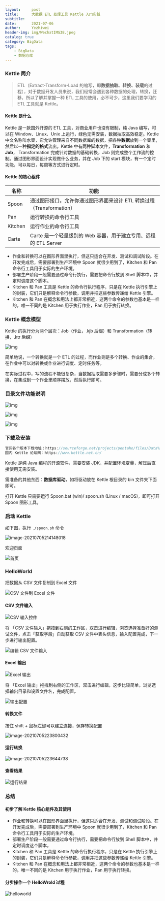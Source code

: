 ```yaml
---
layout:     post
title:      大数据 ETL 处理工具 Kettle 入门实践
subtitle:   
date:       2021-07-06
author:     Yezhiwei
header-img: img/WechatIMG38.jpeg
catalog: true
category: BigData
tags:
    - BigData
    - 数据仓库
---
```


### Kettle 简介

> ETL（Extract-Transform-Load 的缩写，即**数据抽取、转换、装载**的过程），对于数据开发人员来说，我们经常会遇到各种数据的处理，转换，迁移，所以了解并掌握一种 ETL 工具的使用，必不可少，这里我们要学习的 ETL 工具就是 Kettle。

#### Kettle 是什么

Kettle 是一款国外开源的 ETL 工具，对商业用户也没有限制，纯 Java 编写，可以在 Window、Linux、Unix 上运行，绿色无需安装，数据抽取高效稳定。Kettle 中文名称叫水壶，它允许管理来自不同数据库的数据，把各种**数据**放到一个壶里，然后以一种**指定的格式**流出。Kettle 中有两种脚本文件，**Transformation** 和 **Job**， Transformation 完成针对数据的基础转换，Job 则完成整个工作流的控制。通过图形界面设计实现做什么业务，并在 Job 下的 start 模块，有一个定时功能，可以每日，每周等方式进行定时。

#### Kettle 的核心组件

| 名称    | 功能                                                         |
| ------- | ------------------------------------------------------------ |
| Spoon   | 通过图形接口，允许你通过图形界面来设计 ETL 转换过程（Transformation） |
| Pan     | 运行转换的命令行工具                                         |
| Kitchen | 运行作业的命令行工具                                         |
| Carte   | Carte 是一个轻量级别的 Web 容器，用于建立专用、远程的 ETL Server |

- 作业和转换可以在图形界面里执行，但这只适合在开发、测试和调试阶段。在开发完成后，需要部署到生产环境中  Spoon 就很少用到了，Kitchen 和 Pan 命令行工具用于实际的生产环境。
- 部署生产阶段一般需要通过命令行执行，需要把命令行放到 Shell 脚本中，并定时调度这个脚本。
- Kitchen 和 Pan 工具是 Kettle 的命令行执行程序，只是在 Kettle 执行引擎上的封装，它们只是解释命令行参数，调用并把这些参数传递给 Kettle 引擎。
- Kitchen 和 Pan 在概念和用法上都非常相近，这两个命令的参数也基本是一样的。唯一不同的是 Kitchen 用于执行作业，Pan 用于执行转换。

### Kettle 概念模型

Kettle 的执行分为两个层次：Job（作业，.kjb 后缀）和 Transformation（转换，.ktr 后缀）

![img](https://gitee.com/yzhw/img/raw/master/img/图片5.png)



简单地说，一个转换就是一个 ETL 的过程，而作业则是多个转换、作业的集合，在作业中可以对转换或作业进行调度、定时任务等。

在实际过程中，写的流程不能很复杂，当数据抽取需要多步骤时，需要分成多个转换，在集成到一个作业里顺序摆放，然后执行即可。

### 目录文件功能说明

![img](https://gitee.com/yzhw/img/raw/master/img/图片7.png)



![img](https://gitee.com/yzhw/img/raw/master/img/图片8.png)



![img](https://gitee.com/yzhw/img/raw/master/img/图片9.png)

### 下载及安装

```java
官网各个版本下载地址：https://sourceforge.net/projects/pentaho/files/Data%20Integration/
国内 Kettle 论坛网：https://www.kettle.net.cn/
```

Kettle 是纯 Java 编程的开源软件，需要安装 JDK，并配置环境变量，解压后直接使用无需安装。

需准备的其他东西：**数据库驱动**，如将驱动放在 Kettle 根目录的 bin 文件夹下面即可。

打开 Kettle 只需要运行 Spoon.bat (win)/ spoon.sh (Linux / macOS)，即可打开 Spoon 图形工具。

### 启动 Kettle

如下图，执行  `./spoon.sh` 命令

![image-20210705214148018](https://gitee.com/yzhw/img/raw/master/img/image-20210705214148018.png)



欢迎页面

![首页](https://gitee.com/yzhw/img/raw/master/img/image-20210705214402809.png)



###  HelloWorld

把数据从 CSV 文件复制到 Excel 文件

![CSV 文件到 Excel 文件](https://gitee.com/yzhw/img/raw/master/img/image-20210705214951592.png)

#### CSV 文件输入

![CSV 输入控件](https://gitee.com/yzhw/img/raw/master/img/image-20210705222440905.png)

将 「CSV 文件输入」拖拽到右侧的工作区，双击进行编辑，浏览选择准备好的测试文件，点击「获取字段」自动获取 CSV 文件中表头信息，输入配置完成，下一步进行输出配置。

![编辑 CSV 文件输入](https://gitee.com/yzhw/img/raw/master/img/image-20210705222732710.png)

#### Excel 输出

![Excel 输出](https://gitee.com/yzhw/img/raw/master/img/image-20210705223344144.png)

将 「Excel 输出」拖拽到右侧的工作区，双击进行编辑，这步比较简单，浏览选择输出目录和设置文件名，完成配置。

![输出配置](https://gitee.com/yzhw/img/raw/master/img/image-20210705223453304.png)

#### 转换文件

按住 shift + 鼠标左键可以建立连接，保存转换配置

![image-20210705223800432](https://gitee.com/yzhw/img/raw/master/img/image-20210705223800432.png)



#### 运行转换

![image-20210705223644738](https://gitee.com/yzhw/img/raw/master/img/image-20210705223644738.png)

#### 查看结果

![运行结果](https://gitee.com/yzhw/img/raw/master/img/image-20210705224403585.png)



### 总结

#### 初步了解 Kettle 核心组件及其使用

- 作业和转换可以在图形界面里执行，但这只适合在开发、测试和调试阶段。在开发完成后，需要部署到生产环境中  Spoon 就很少用到了，Kitchen 和 Pan 命令行工具用于实际的生产环境。
- 部署生产阶段一般需要通过命令行执行，需要把命令行放到 Shell 脚本中，并定时调度这个脚本。
- Kitchen 和 Pan 工具是 Kettle 的命令行执行程序，只是在 Kettle 执行引擎上的封装，它们只是解释命令行参数，调用并把这些参数传递给 Kettle 引擎。
- Kitchen 和 Pan 在概念和用法上都非常相近，这两个命令的参数也基本是一样的。唯一不同的是 Kitchen 用于执行作业，Pan 用于执行转换。

#### 分步操作一个 HelloWrold 过程


<img src="https://gitee.com/yzhw/img/raw/master/img/helloworld_compress.gif" alt="helloworld" />